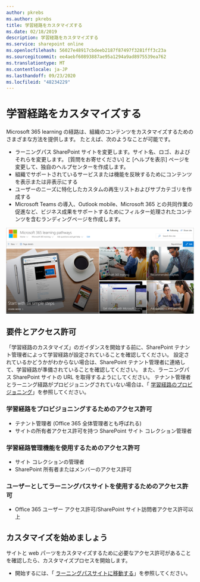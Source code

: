 ```yaml
---
author: pkrebs
ms.author: pkrebs
title: 学習経路をカスタマイズする
ms.date: 02/18/2019
description: 学習経路をカスタマイズする
ms.service: sharepoint online
ms.openlocfilehash: 56027e48917cbdeeb2187f87497f3281fff3c23a
ms.sourcegitcommit: ee4aebf60893887ae95a1294a9ad8975539ea762
ms.translationtype: MT
ms.contentlocale: ja-JP
ms.lasthandoff: 09/23/2020
ms.locfileid: "48234229"
---
```

# <a name="customize-learning-pathways"></a>学習経路をカスタマイズする

Microsoft 365 learning の経路は、組織のコンテンツをカスタマイズするためのさまざまな方法を提供します。 たとえば、次のようなことが可能です。  
- ラーニングパス SharePoint サイトを変更します。サイト名、ロゴ、およびそれらを変更します。 [質問をお寄せください] と [ヘルプを表示] ページを変更して、独自のヘルプセンターを作成します。 
- 組織でサポートされているサービスまたは機能を反映するためにコンテンツを表示または非表示にする 
- ユーザーのニーズに特化したカスタムの再生リストおよびサブカテゴリを作成する
- Microsoft Teams の導入、Outlook mobile、Microsoft 365 との共同作業の促進など、ビジネス成果をサポートするためにフィルター処理されたコンテンツを含むランディングページを作成します。

![cg-introducing.png](media/cg-introducing.png)

## <a name="requirements-and-permissions"></a>要件とアクセス許可

「学習経路のカスタマイズ」のガイダンスを開始する前に、SharePoint テナント管理者によって学習経路が設定されていることを確認してください。 設定されているかどうかがわからない場合は、SharePoint テナント管理者に連絡して、学習経路が準備されていることを確認してください。 また、ラーニングパス SharePoint サイトの URL を取得するようにしてください。 テナント管理者とラーニング経路がプロビジョニングされていない場合は、「 [学習経路のプロビジョニング](custom_provision.md)」を参照してください。 

### <a name="permissions-to-provision-learning-pathways"></a>学習経路をプロビジョニングするためのアクセス許可

- テナント管理者 (Office 365 全体管理者とも呼ばれる)
- サイトの所有者アクセス許可を持つ SharePoint サイト コレクション管理者

### <a name="permissions-to-use-learning-pathways-administration-features"></a>学習経路管理機能を使用するためのアクセス許可

- サイト コレクションの管理者
- SharePoint 所有者またはメンバーのアクセス許可

### <a name="permissions-to-use-the-learning-pathways-site-as-a-user"></a>ユーザーとしてラーニングパスサイトを使用するためのアクセス許可

- Office 365 ユーザー アクセス許可/SharePoint サイト訪問者アクセス許可以上

## <a name="get-started-with-customization"></a>カスタマイズを始めましょう
サイトと web パーツをカスタマイズするために必要なアクセス許可があることを確認したら、カスタマイズプロセスを開始します。 

- 開始するには、「 [ラーニングパスサイトに移動する](custom_goto.md)」を参照してください。